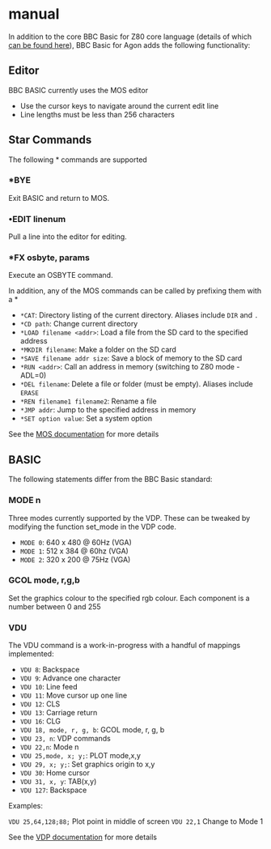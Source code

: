 # manual

In addition to the core BBC Basic for Z80 core language (details of which [can be found here](bbcbasic.txt)), BBC Basic for Agon adds the following functionality:

## Editor

BBC BASIC currently uses the MOS editor

- Use the cursor keys to navigate around the current edit line
- Line lengths must be less than 256 characters

## Star Commands

The following * commands are supported

### *BYE

Exit BASIC and return to MOS.

### •EDIT linenum

Pull a line into the editor for editing.

### *FX osbyte, params

Execute an OSBYTE command.

In addition, any of the MOS commands can be called by prefixing them with a *

* `*CAT`: Directory listing of the current directory. Aliases include `DIR` and `.`
* `*CD path`: Change current directory
* `*LOAD filename <addr>`: Load a file from the SD card to the specified address
* `*MKDIR filename`: Make a folder on the SD card
* `*SAVE filename addr size`: Save a block of memory to the SD card
* `*RUN <addr>`: Call an address in memory (switching to Z80 mode - ADL=0)
* `*DEL filename`: Delete a file or folder (must be empty). Aliases include `ERASE`
* `*REN filename1 filename2`: Rename a file
* `*JMP addr`: Jump to the specified address in memory
* `*SET option value`: Set a system option

See the [MOS documentation](https://github.com/breakintoprogram/agon-mos/blob/main/README.md) for more details

## BASIC

The following statements differ from the BBC Basic standard:

### MODE n

Three modes currently supported by the VDP.
These can be tweaked by modifying the function set_mode in the VDP code.

- `MODE 0`: 640 x 480 @ 60Hz (VGA)
- `MODE 1`: 512 x 384 @ 60hz (VGA)
- `MODE 2`: 320 x 200 @ 75Hz (VGA)

### GCOL mode, r,g,b

Set the graphics colour to the specified rgb colour. Each component is a number between 0 and 255

### VDU

The VDU command is a work-in-progress with a handful of mappings implemented:

- `VDU 8`: Backspace
- `VDU 9`: Advance one character
- `VDU 10`: Line feed
- `VDU 11`: Move cursor up one line
- `VDU 12`: CLS
- `VDU 13`: Carriage return
- `VDU 16`: CLG
- `VDU 18, mode, r, g, b`: GCOL mode, r, g, b
- `VDU 23, n`: VDP commands
- `VDU 22,n`: Mode n
- `VDU 25,mode, x; y;`: PLOT mode,x,y
- `VDU 29, x; y;`: Set graphics origin to x,y
- `VDU 30`: Home cursor
- `VDU 31, x, y`: TAB(x,y)
- `VDU 127`: Backspace

Examples:

`VDU 25,64,128;88;` Plot point in middle of screen
`VDU 22,1` Change to Mode 1

See the [VDP documentation](https://github.com/breakintoprogram/agon-vdp/blob/main/MANUAL.md) for more details
